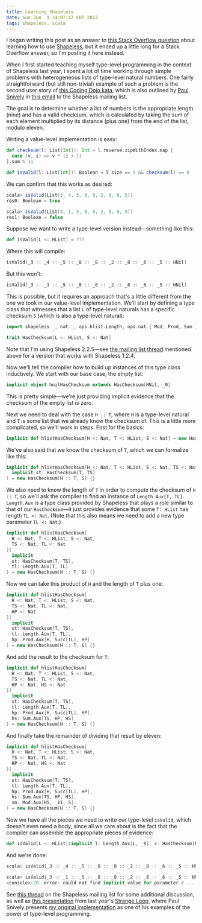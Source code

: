 ```yaml
---
title: Learning Shapeless
date: Sun Jun  9 14:07:47 EDT 2013
tags: shapeless, scala
---
```


I began writing this post as an answer to [this Stack Overflow question](https://stackoverflow.com/q/17009675/334519) about
learning how to use [Shapeless](https://github.com/milessabin/shapeless),
but it ended up a little long for a Stack Overflow answer, so I'm posting it here instead.

When I first started teaching myself type-level programming in the context of Shapeless last year,
I spent a lot of time working through simple problems with heterogeneous lists of type-level natural numbers.
One fairly straightforward (but still non-trivial)
example of such a problem is the second user story of [this Coding Dojo kata](http://codingdojo.org/cgi-bin/index.pl?KataBankOCR),
which is also outlined by [Paul Snively](https://twitter.com/psnively) in
[this email](https://groups.google.com/forum/#!msg/shapeless-dev/Q0VezBW2bhQ/RKF6uGljwroJ) to the Shapeless mailing list.

The goal is to determine whether a list of numbers is the appropriate length (nine) and has a valid checksum, which is calculated by taking the sum of each element multiplied by its distance (plus one) from the end of the list, modulo eleven.

<!-- MORE -->

Writing a value-level implementation is easy:

``` scala
def checksum(l: List[Int]): Int = l.reverse.zipWithIndex.map {
  case (v, i) => v * (i + 1)
}.sum % 11

def isValid(l: List[Int]): Boolean = l.size == 9 && checksum(l) == 0
```

We can confirm that this works as desired:

``` scala
scala> isValid(List(3, 4, 5, 8, 8, 2, 8, 6, 5))
res0: Boolean = true

scala> isValid(List(3, 1, 5, 8, 8, 2, 8, 6, 5))
res1: Boolean = false
```

Suppose we want to write a type-level version instead—something like this:

``` scala
def isValid[L <: HList] = ???
```

Where this will compile:

``` scala
isValid[_3 :: _4 :: _5 :: _8 :: _8 :: _2 :: _8 :: _6 :: _5 :: HNil]
```

But this won't:

``` scala
isValid[_3 :: _1 :: _5 :: _8 :: _8 :: _2 :: _8 :: _6 :: _5 :: HNil]
```

This is possible, but it requires an approach that's a little different from the one we took in our value-level implementation.
We'll start by defining a type class that witnesses that a list `L` of type-level naturals has a specific checksum `S` (which is also a type-level natural):

``` scala
import shapeless._, nat._, ops.hlist.Length, ops.nat.{ Mod, Prod, Sum }

trait HasChecksum[L <: HList, S <: Nat]
```

Note that I'm using Shapeless 2.2.5—see [the mailing list thread](https://groups.google.com/forum/#!msg/shapeless-dev/Q0VezBW2bhQ/RKF6uGljwroJ)
mentioned above for a version that works with Shapeless 1.2.4.

Now we'll tell the compiler how to build up instances of this type class inductively. We start with our base case, the empty list:

``` scala
implicit object hnilHasChecksum extends HasChecksum[HNil, _0]
```

This is pretty simple—we're just providing implicit evidence that the checksum of the empty list is zero.

Next we need to deal with the case `H :: T`, where `H` is a type-level natural and `T` is some list that we already know the checksum of. This is a little more complicated, so we'll work in steps. First for the basics:

``` scala
implicit def hlistHasChecksum[H <: Nat, T <: HList, S <: Nat] = new HasChecksum[H :: T, S] {}
```

We've also said that we know the checksum of `T`, which we can formalize like this:

``` scala
implicit def hlistHasChecksum[H <: Nat, T <: HList, S <: Nat, TS <: Nat](
  implicit st: HasChecksum[T, TS]
) = new HasChecksum[H :: T, S] {}
```

We also need to know the length of `T` in order to compute the checksum of `H :: T`,
so we'll ask the compiler to find an instance of `Length.Aux[T, TL]`.
`Length.Aux` is a type class provided by Shapeless that plays a role similar
to that of our `HasChecksum`—it just provides evidence that some `T: HList`
has length `TL <: Nat`.
(Note that this also means we need to add a new type parameter `TL <: Nat`.)

``` scala
implicit def hlistHasChecksum[
  H <: Nat, T <: HList, S <: Nat,
  TS <: Nat, TL <: Nat
](
  implicit
  st: HasChecksum[T, TS],
  tl: Length.Aux[T, TL]
) = new HasChecksum[H :: T, S] {}
```

Now we can take this product of `H` and the length of `T` plus one:

``` scala
implicit def hlistHasChecksum[
  H <: Nat, T <: HList, S <: Nat,
  TS <: Nat, TL <: Nat,
  HP <: Nat
](
  implicit
  st: HasChecksum[T, TS],
  tl: Length.Aux[T, TL],
  hp: Prod.Aux[H, Succ[TL], HP]
) = new HasChecksum[H :: T, S] {}
```

And add the result to the checksum for `T`:

``` scala
implicit def hlistHasChecksum[
  H <: Nat, T <: HList, S <: Nat,
  TS <: Nat, TL <: Nat,
  HP <: Nat, HS <: Nat
](
  implicit
  st: HasChecksum[T, TS],
  tl: Length.Aux[T, TL],
  hp: Prod.Aux[H, Succ[TL], HP],
  hs: Sum.Aux[TS, HP, HS]
) = new HasChecksum[H :: T, S] {}
```

And finally take the remainder of dividing that result by eleven:

``` scala
implicit def hlistHasChecksum[
  H <: Nat, T <: HList, S <: Nat,
  TS <: Nat, TL <: Nat,
  HP <: Nat, HS <: Nat
](
  implicit
  st: HasChecksum[T, TS],
  tl: Length.Aux[T, TL],
  hp: Prod.Aux[H, Succ[TL], HP],
  hs: Sum.Aux[TS, HP, HS],
  sm: Mod.Aux[HS, _11, S]
) = new HasChecksum[H :: T, S] {}
```

Now we have all the pieces we need to write our type-level `isValid`,
which doesn't even need a body, since all we care about is the fact that the
compiler can assemble the appropriate pieces of evidence:

``` scala
def isValid[L <: HList](implicit l: Length.Aux[L, _9], c: HasChecksum[L, _0]) = ()
```
 
And we're done:

``` scala
scala> isValid[_3 :: _4 :: _5 :: _8 :: _8 :: _2 :: _8 :: _6 :: _5 :: HNil]

scala> isValid[_3 :: _1 :: _5 :: _8 :: _8 :: _2 :: _8 :: _6 :: _5 :: HNil]
<console>:20: error: could not find implicit value for parameter c ...
```

See [this thread](https://groups.google.com/d/msg/shapeless-dev/Q0VezBW2bhQ/4E6GjYQcKhkJ)
on the Shapeless mailing list for some additional discussion,
as well as [this presentation](http://www.infoq.com/presentations/Types-Tests)
from last year's [Strange Loop](https://thestrangeloop.com/),
where Paul Snively presents [my original implementation](https://gist.github.com/travisbrown/3763016) as one of his examples of the power of type-level programming.

